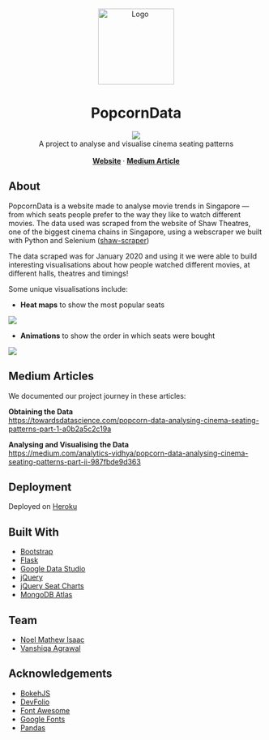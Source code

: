 <br />
<p align="center">
  <a href="https://popcorn-data.herokuapp.com/">
    <img src="static/images/popcornDataLogo.png" alt="Logo" width="150" height="150">
  </a>

  <h1 align="center">PopcornData</h1>

  <p align="center">
  <a href="https://travis-ci.com/PopcornData/popcorn-data-website">
    <img src="https://travis-ci.com/PopcornData/popcorn-data-website.svg?branch=master">
  </a>
  <br />
    A project to analyse and visualise cinema seating patterns
    <br />
    <br />
    <b>
      <a href="https://popcorn-data.herokuapp.com/">Website</a>
    </b>
    ·
    <b>
    <a href="https://medium.com/analytics-vidhya/popcorn-data-analysing-cinema-seating-patterns-part-ii-987fbde9d363">Medium Article</a>
    </b>
  </p>
</p>


## About
PopcornData is a website made to analyse movie trends in Singapore — from which seats people prefer to the way they like to watch different movies. 
The data used was scraped from the website of Shaw Theatres, one of the biggest cinema chains in Singapore, using a webscraper we built with Python and Selenium ([shaw-scraper](https://github.com/PopcornData/shaw-scraper))

The data scraped was for January 2020 and using it we were able to build interesting visualisations about how people watched different movies, at different halls, theatres and timings! 

Some unique visualisations include:

* **Heat maps** to show the most popular seats
<img src="https://github.com/PopcornData/popcorn-data-website/blob/master/static/images/frequencyChart.png"/>

* **Animations** to show the order in which seats were bought
<img src="https://github.com/PopcornData/popcorn-data-website/blob/master/static/images/seat_buy_order_gif.gif"/>


## Medium Articles
We documented our project journey in these articles:

**Obtaining the Data**<br>
https://towardsdatascience.com/popcorn-data-analysing-cinema-seating-patterns-part-1-a0b2a5c2c19a

**Analysing and Visualising the Data**<br>
https://medium.com/analytics-vidhya/popcorn-data-analysing-cinema-seating-patterns-part-ii-987fbde9d363

## Deployment
Deployed on [Heroku](https://www.heroku.com)

## Built With
* [Bootstrap](https://getbootstrap.com)
* [Flask](https://flask.palletsprojects.com/en/1.1.x/)
* [Google Data Studio](https://datastudio.google.com/)
* [jQuery](https://jquery.com)
* [jQuery Seat Charts](https://github.com/mateuszmarkowski/jQuery-Seat-Charts)
* [MongoDB Atlas](https://www.mongodb.com/cloud/atlas)


## Team
* [Noel Mathew Isaac](https://github.com/noelmathewisaac)
* [Vanshiqa Agrawal](https://github.com/vanshiqa)

## Acknowledgements 
* [BokehJS](https://github.com/bokeh/bokeh/tree/master/bokehjs)
* [DevFolio](https://bootstrapmade.com/devfolio-bootstrap-portfolio-html-template/)
* [Font Awesome](https://fontawesome.com)
* [Google Fonts](https://fonts.google.com/)
* [Pandas](https://pandas.pydata.org/)


